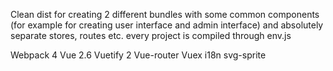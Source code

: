 Clean dist for creating 2 different bundles with some common components (for example for creating user interface and admin interface) and absolutely separate stores, routes etc.
every project is compiled through env.js

Webpack 4
Vue 2.6
Vuetify 2
Vue-router
Vuex
i18n
svg-sprite
